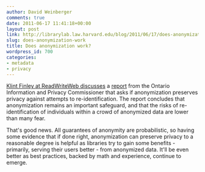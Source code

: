 ```yaml
---
author: David Weinberger
comments: true
date: 2011-06-17 11:41:18+00:00
layout: post
link: http://librarylab.law.harvard.edu/blog/2011/06/17/does-anonymization-work/
slug: does-anonymization-work
title: Does anonymization work?
wordpress_id: 700
categories:
- metadata
- privacy
---
```


[Klint Finley at ReadWriteWeb discusses](http://www.readwriteweb.com/enterprise/2011/06/does-anonymizing-data-help-pro.php) a [report](http://www.ipc.on.ca/english/Resources/Discussion-Papers/Discussion-Papers-Summary/?id=1084) from the Ontario Information and Privacy Commissioner that asks if anonymization preserves privacy against attempts to re-identification. The report concludes that anonymization remains an important safeguard, and that the risks of re-identification of individuals within a crowd of anonymized data are lower than many fear.

That's good news. All guarantees of anonymity are probabilistic, so having some evidence that if done right, anonymization can  preserve privacy to a reasonable degree is helpful as libraries try to gain some benefits - primarily, serving their users better - from anonymized data. It'll be even better as best practices, backed by math and experience, continue to emerge.
